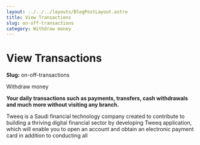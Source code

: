 ```yaml
---
layout: ../../../layouts/BlogPostLayout.astro
title: View Transactions
slug: on-off-transactions
category: Withdraw money
---
```

# View Transactions

**Slug:** on-off-transactions

Withdraw money

**Your daily transactions such as payments, transfers, cash withdrawals and much more without visiting any branch.**

Tweeq is a Saudi financial technology company created to contribute to building a thriving digital financial sector by developing Tweeq application, which will enable you to open an account and obtain an electronic payment card in addition to conducting all